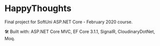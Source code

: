 # HappyThoughts
Final project for SoftUni ASP.NET Core - February 2020 course.

🛠 Built with:
ASP.NET Core MVC, 
EF Core 3.1.1, 
SignalR, 
CloudinaryDotNet, 
Moq.
